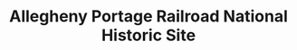 ---
layout: repo
title: "Allegheny Portage Railroad National Historic Site"
id: 14007
permalink: repos/14007/
---